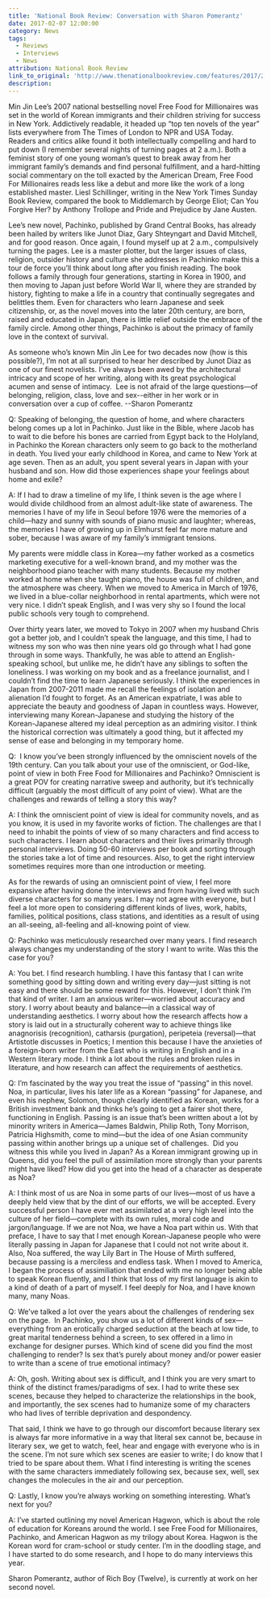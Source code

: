 ```yaml
---
title: 'National Book Review: Conversation with Sharon Pomerantz'
date: 2017-02-07 12:00:00
category: News
tags:
  - Reviews
  - Interviews
  - News
attribution: National Book Review
link_to_original: 'http://www.thenationalbookreview.com/features/2017/2/7/9se9untx72hhi3y057kb7hckcnwak8'
description:
---
```



Min Jin Lee’s 2007 national bestselling novel Free Food for Millionaires was set in the world of Korean immigrants and their children striving for success in New York. Addictively readable, it headed up “top ten novels of the year” lists everywhere from The Times of London to NPR and USA Today. Readers and critics alike found it both intellectually compelling and hard to put down (I remember several nights of turning pages at 2 a.m.). Both a feminist story of one young woman’s quest to break away from her immigrant family’s demands and find personal fulfillment, and a hard-hitting social commentary on the toll exacted by the American Dream, Free Food For Millionaires reads less like a debut and more like the work of a long established master. Liesl Schillinger, writing in the New York Times Sunday Book Review, compared the book to Middlemarch by George Eliot; Can You Forgive Her? by Anthony Trollope and Pride and Prejudice by Jane Austen.

Lee’s new novel, Pachinko, published by Grand Central Books, has already been hailed by writers like Junot Diaz, Gary Shteyngart and David Mitchell, and for good reason. Once again, I found myself up at 2 a.m., compulsively turning the pages. Lee is a master plotter, but the larger issues of class, religion, outsider history and culture she addresses in Pachinko make this a tour de force you’ll think about long after you finish reading. The book follows a family through four generations, starting in Korea in 1900, and then moving to Japan just before World War II, where they are stranded by history, fighting to make a life in a country that continually segregates and belittles them. Even for characters who learn Japanese and seek citizenship, or, as the novel moves into the later 20th century, are born, raised and educated in Japan, there is little relief outside the embrace of the family circle. Among other things, Pachinko is about the primacy of family love in the context of survival.

As someone who’s known Min Jin Lee for two decades now (how is this possible?), I’m not at all surprised to hear her described by Junot Diaz as one of our finest novelists. I’ve always been awed by the architectural intricacy and scope of her writing, along with its great psychological acumen and sense of intimacy.&nbsp; Lee is not afraid of the large questions—of belonging, religion, class, love and sex--either in her work or in conversation over a cup of coffee. --Sharon Pomerantz

Q: Speaking of belonging, the question of home, and where characters belong comes up a lot in Pachinko. Just like in the Bible, where Jacob has to wait to die before his bones are carried from Egypt back to the Holyland, in Pachinko the Korean characters only seem to go back to the motherland in death. You lived your early childhood in Korea, and came to New York at age seven. Then as an adult, you spent several years in Japan with your husband and son. How did those experiences shape your feelings about home and exile?

A: If I had to draw a timeline of my life, I think seven is the age where I would divide childhood from an almost adult-like state of awareness. The memories I have of my life in Seoul before 1976 were the memories of a child—hazy and sunny with sounds of piano music and laughter; whereas, the memories I have of growing up in Elmhurst feel far more mature and sober, because I was aware of my family’s immigrant tensions.

My parents were middle class in Korea—my father worked as a cosmetics marketing executive for a well-known brand, and my mother was the neighborhood piano teacher with many students. Because my mother worked at home when she taught piano, the house was full of children, and the atmosphere was cheery. When we moved to America in March of 1976, we lived in a blue-collar neighborhood in rental apartments, which were not very nice. I didn’t speak English, and I was very shy so I found the local public schools very tough to comprehend.

Over thirty years later, we moved to Tokyo in 2007 when my husband Chris got a better job, and I couldn’t speak the language, and this time, I had to witness my son who was then nine years old go through what I had gone through in some ways. Thankfully, he was able to attend an English-speaking school, but unlike me, he didn’t have any siblings to soften the loneliness. I was working on my book and as a freelance journalist, and I couldn’t find the time to learn Japanese seriously. I think the experiences in Japan from 2007-2011 made me recall the feelings of isolation and alienation I’d fought to forget. As an American expatriate, I was able to appreciate the beauty and goodness of Japan in countless ways. However, interviewing many Korean-Japanese and studying the history of the Korean-Japanese altered my ideal perception as an admiring visitor. I think the historical correction was ultimately a good thing, but it affected my sense of ease and belonging in my temporary home.

Q:&nbsp; I know you’ve been strongly influenced by the omniscient novels of the 19th century. Can you talk about your use of the omniscient, or God-like, point of view in both Free Food for Millionaires and Pachinko? Omniscient is a great POV for creating narrative sweep and authority, but it’s technically difficult (arguably the most difficult of any point of view). What are the challenges and rewards of telling a story this way?

A: I think the omniscient point of view is ideal for community novels, and as you know, it is used in my favorite works of fiction. The challenges are that I need to inhabit the points of view of so many characters and find access to such characters. I learn about characters and their lives primarily through personal interviews. Doing 50-60 interviews per book and sorting through the stories take a lot of time and resources. Also, to get the right interview sometimes requires more than one introduction or meeting.

As for the rewards of using an omniscient point of view, I feel more expansive after having done the interviews and from having lived with such diverse characters for so many years. I may not agree with everyone, but I feel a lot more open to considering different kinds of lives, work, habits, families, political positions, class stations, and identities as a result of using an all-seeing, all-feeling and all-knowing point of view.

Q: Pachinko was meticulously researched over many years. I find research always changes my understanding of the story I want to write. Was this the case for you?

A: You bet. I find research humbling. I have this fantasy that I can write something good by sitting down and writing every day—just sitting is not easy and there should be some reward for this. However, I don’t think I’m that kind of writer. I am an anxious writer—worried about accuracy and story. I worry about beauty and balance—in a classical way of understanding aesthetics. I worry about how the research affects how a story is laid out in a structurally coherent way to achieve things like anagnorisis (recognition), catharsis (purgation), peripeteia (reversal)—that Artistotle discusses in Poetics; I mention this because I have the anxieties of a foreign-born writer from the East who is writing in English and in a Western literary mode. I think a lot about the rules and broken rules in literature, and how research can affect the requirements of aesthetics.

Q: I’m fascinated by the way you treat the issue of “passing” in this novel. Noa, in particular, lives his later life as a Korean “passing” for Japanese, and even his nephew, Solomon, though clearly identified as Korean, works for a British investment bank and thinks he’s going to get a fairer shot there, functioning in English. Passing is an issue that’s been written about a lot by minority writers in America—James Baldwin, Philip Roth, Tony Morrison, Patricia Highsmith, come to mind—but the idea of one Asian community passing within another brings up a unique set of challenges.&nbsp; Did you witness this while you lived in Japan? As a Korean immigrant growing up in Queens, did you feel the pull of assimilation more strongly than your parents might have liked? How did you get into the head of a character as desperate as Noa?

A: I think most of us are Noa in some parts of our lives—most of us have a deeply held view that by the dint of our efforts, we will be accepted. Every successful person I have ever met assimilated at a very high level into the culture of her field—complete with its own rules, moral code and jargon/language. If we are not Noa, we have a Noa part within us. With that preface, I have to say that I met enough Korean-Japanese people who were literally passing in Japan for Japanese that I could not not write about it. Also, Noa suffered, the way Lily Bart in The House of Mirth suffered, because passing is a merciless and endless task. When I moved to America, I began the process of assimiliation that ended with me no longer being able to speak Korean fluently, and I think that loss of my first language is akin to a kind of death of a part of myself. I feel deeply for Noa, and I have known many, many Noas.

Q: We’ve talked a lot over the years about the challenges of rendering sex on the page.&nbsp; In Pachinko, you show us a lot of different kinds of sex—everything from an erotically charged seduction at the beach at low tide, to great marital tenderness behind a screen, to sex offered in a limo in exchange for designer purses. Which kind of scene did you find the most challenging to render? Is sex that’s purely about money and/or power easier to write than a scene of true emotional intimacy?

A: Oh, gosh. Writing about sex is difficult, and I think you are very smart to think of the distinct frames/paradigms of sex. I had to write these sex scenes, because they helped to characterize the relationships in the book, and importantly, the sex scenes had to humanize some of my characters who had lives of terrible deprivation and despondency.

That said, I think we have to go through our discomfort because literary sex is always far more informative in a way that literal sex cannot be, because in literary sex, we get to watch, feel, hear and engage with everyone who is in the scene. I’m not sure which sex scenes are easier to write; I do know that I tried to be spare about them. What I find interesting is writing the scenes with the same characters immediately following sex, because sex, well, sex changes the molecules in the air and our perception.

Q: Lastly, I know you’re always working on something interesting. What’s next for you?

A: I’ve started outlining my novel American Hagwon, which is about the role of education for Koreans around the world. I see Free Food for Millionaires, Pachinko, and American Hagwon as my trilogy about Korea. Hagwon is the Korean word for cram-school or study center. I’m in the doodling stage, and I have started to do some research, and I hope to do many interviews this year.

Sharon Pomerantz, author of Rich Boy (Twelve), is currently at work on her second novel.
